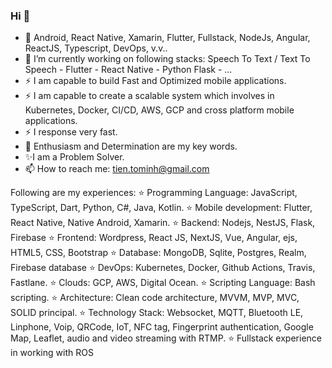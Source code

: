 ### Hi 👋

- 🔭 Android, React Native, Xamarin, Flutter, Fullstack, NodeJs, Angular, ReactJS, Typescript, DevOps, v.v.. 
- 🔭 I’m currently working on following stacks: Speech To Text / Text To Speech - Flutter - React Native - Python Flask - ...
- ⚡ I am capable to build Fast and Optimized mobile applications.
- ⚡ I am capable to create a scalable system which involves in Kubernetes, Docker, CI/CD, AWS, GCP and cross platform mobile applications.
- ⚡ I response very fast.
- 🌱 Enthusiasm and Determination are my key words.
- ✨I am a Problem Solver.
- 📫 How to reach me: tien.tominh@gmail.com

Following are my experiences:
⭐ Programming Language: JavaScript, TypeScript, Dart, Python, C#, Java, Kotlin.
⭐ Mobile development: Flutter, React Native, Native Android, Xamarin.
⭐ Backend: Nodejs, NestJS, Flask, Firebase
⭐ Frontend: Wordpress, React JS, NextJS, Vue, Angular, ejs, HTML5, CSS, Bootstrap
⭐ Database: MongoDB, Sqlite, Postgres, Realm, Firebase database
⭐ DevOps: Kubernetes, Docker, Github Actions, Travis, Fastlane.
⭐ Clouds: GCP, AWS, Digital Ocean.
⭐ Scripting Language: Bash scripting.
⭐ Architecture: Clean code architecture, MVVM, MVP, MVC, SOLID principal.
⭐ Technology Stack: Websocket, MQTT, Bluetooth LE, Linphone, Voip, QRCode, IoT, NFC tag, Fingerprint authentication, Google Map, Leaflet, audio and video streaming with RTMP.
⭐ Fullstack experience in working with ROS 

<!--
**tientham/tientham** is a ✨ _special_ ✨ repository because its `README.md` (this file) appears on your GitHub profile.

Here are some ideas to get you started:

- 🔭 I’m currently working on ...
- 🌱 I’m currently learning ...
- 👯 I’m looking to collaborate on ...
- 🤔 I’m looking for help with ...
- 💬 Ask me about ...
- 📫 How to reach me: ...
- 😄 Pronouns: ...
- ⚡ Fun fact: ...
-->
